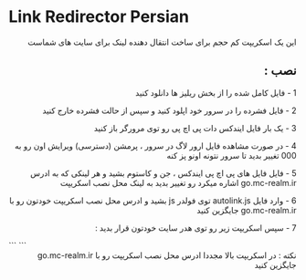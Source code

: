 #  Link Redirector Persian

<div dir="rtl">
این یک اسکریپت کم حجم برای ساخت انتقال دهنده لینک برای سایت های شماست
</div>

<h2 id="-" dir="rtl">نصب :</h2>
<div dir="rtl">

1 - فایل کامل شده را از بخش ریلیز ها دانلود کنید

2 - فایل فشرده را در سرور خود اپلود کنید و سپس از حالت فشرده خارج کنید

3 - یک بار فایل ایندکس دات پی اچ پی رو توی مرورگر باز کنید

4 - در صورت مشاهده فایل ارور لاگ در سرور ، پرمشن (دسترسی) ویرایش اون رو به 000 تغییر بدید تا سرور نتونه اونو پز کنه

5 - فایل فایل های پی اچ پی ایندکس ، جن و کاستوم بشید و هر لینکی که به ادرس 
go.mc-realm.ir 
اشاره میکرد رو تغییر بدید به لینک محل نصب اسکریپت

6 - وارد فایل 
autolink.js 
توی فولدر 
js 
بشید و ادرس محل نصب اسکریپت خودتون رو با 
go.mc-realm.ir
جایگزین کنید


7 - سپس اسکریپت زیر رو توی هدر سایت خودتون قرار بدید :
</div>
```
<script src="https://go.mc-realm.ir/js/autolink.js" type="text/javascript"></script>
```
<div dir="rtl">
نکته : در اسکریپت بالا مجددا ادرس محل نصب اسکریپت رو با 
go.mc-realm.ir
جایگزین کنید
</div>
